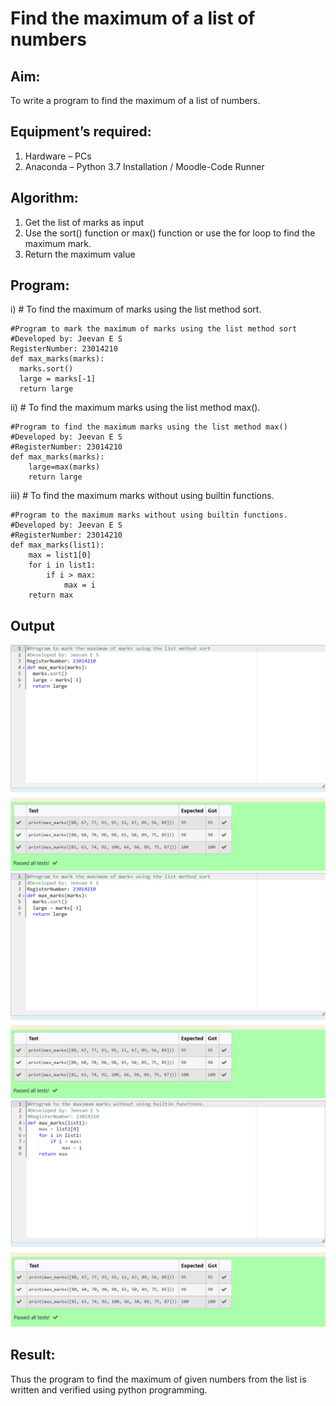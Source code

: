 # Find the maximum of a list of numbers
## Aim:
To write a program to find the maximum of a list of numbers.
## Equipment’s required:
1.	Hardware – PCs
2.	Anaconda – Python 3.7 Installation / Moodle-Code Runner
## Algorithm:
1.	Get the list of marks as input
2.	Use the sort() function or max() function or use the for loop to find the maximum mark.
3.	Return the maximum value
## Program:

i)	# To find the maximum of marks using the list method sort.
```
#Program to mark the maximum of marks using the list method sort
#Developed by: Jeevan E S 
RegisterNumber: 23014210
def max_marks(marks):
  marks.sort()
  large = marks[-1]
  return large
```

ii)	# To find the maximum marks using the list method max().
```
#Program to find the maximum marks using the list method max()
#Developed by: Jeevan E S 
#RegisterNumber: 23014210
def max_marks(marks):
    large=max(marks)
    return large
```

iii) # To find the maximum marks without using builtin functions.
```
#Program to the maximum marks without using builtin functions.
#Developed by: Jeevan E S 
#RegisterNumber: 23014210
def max_marks(list1):
    max = list1[0]
    for i in list1:
        if i > max:
            max = i
    return max
```
## Output
![output](./maximum1.png) 
![output](/maximum1.png)
![output](/maximum3.png)

## Result:
Thus the program to find the maximum of given numbers from the list is written and verified using python programming.